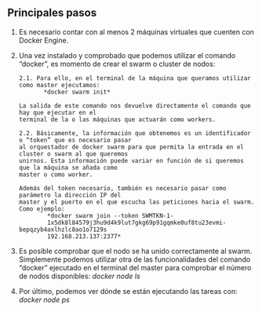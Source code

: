 ## Principales pasos

1. Es necesario contar con al menos 2 máquinas virtuales que cuenten con Docker Engine.

2. Una vez instalado y comprobado que podemos utilizar el comando “docker”, es momento de crear el
swarm o cluster de nodos:

       2.1. Para ello, en el terminal de la máquina que queramos utilizar como master ejecutamos:
              *docker swarm init*

       La salida de este comando nos devuelve directamente el comando que hay que ejecutar en el
       terminal de la o las máquinas que actuarán como workers. 

       2.2. Básicamente, la información que obtenemos es un identificador o “token” que es necesario pasar 
       al orquestador de docker swarm para que permita la entrada en el cluster o swarm al que queremos 
       unirnos. Esta información puede variar en función de si queremos que la máquina se añada como
       master o como worker.

       Además del token necesario, también es necesario pasar como parámetro la dirección IP del
       master y el puerto en el que escucha las peticiones hacia el swarm. Como ejemplo:
               *docker swarm join --token SWMTKN-1-
               1x5dk8l84579j3hu9d4k9lut7gkg69p91gqmke0uf8tu23evmi-bepqzyb4axlhzlc8ao1o7129s
               192.168.213.137:2377*
               
3. Es posible comprobar que el nodo se ha unido correctamente al swarm. Simplemente
podemos utilizar otra de las funcionalidades del comando “docker” ejecutado en el terminal
del master para comprobar el número de nodos disponibles:
       *docker node ls*

4. Por último, podemos ver dónde se están ejecutando las tareas con:
       *docker node ps*
